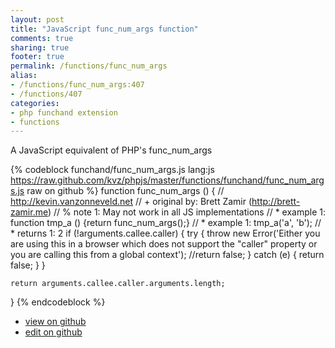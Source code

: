 ```yaml
---
layout: post
title: "JavaScript func_num_args function"
comments: true
sharing: true
footer: true
permalink: /functions/func_num_args
alias:
- /functions/func_num_args:407
- /functions/407
categories:
- php funchand extension
- functions
---
```

A JavaScript equivalent of PHP's func_num_args

<!-- more -->

{% codeblock funchand/func_num_args.js lang:js https://raw.github.com/kvz/phpjs/master/functions/funchand/func_num_args.js raw on github %}
function func_num_args () {
    // http://kevin.vanzonneveld.net
    // +   original by: Brett Zamir (http://brett-zamir.me)
    // %        note 1: May not work in all JS implementations
    // *     example 1: function tmp_a () {return func_num_args();}
    // *     example 1: tmp_a('a', 'b');
    // *     returns 1: 2
    if (!arguments.callee.caller) {
        try {
            throw new Error('Either you are using this in a browser which does not support the "caller" property or you are calling this from a global context');
            //return false;
        } catch (e) {
            return false;
        }
    }

    return arguments.callee.caller.arguments.length;
}
{% endcodeblock %}

 - [view on github](https://github.com/kvz/phpjs/blob/master/functions/funchand/func_num_args.js)
 - [edit on github](https://github.com/kvz/phpjs/edit/master/functions/funchand/func_num_args.js)

